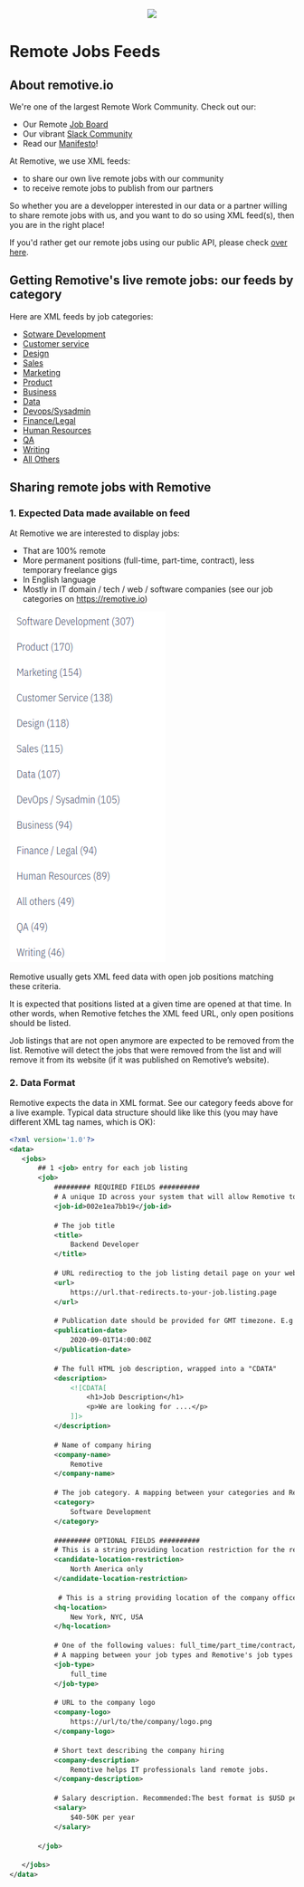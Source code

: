 <p align=center>
<a href="https://remotive.io">
<img src="https://remotive.io/logo"/>    
</a>
</p>

# Remote Jobs Feeds

## About remotive.io
We're one of the largest Remote Work Community. Check out our:
- Our Remote [Job Board](https://remotive.io)
- Our vibrant [Slack Community](https://remotive.io/community)
- Read our [Manifesto](https://remotive.io/manifesto)!


At Remotive, we use XML feeds:
* to share our own live remote jobs with our community
* to receive remote jobs to publish from our partners

So whether you are a developper interested in our data or a partner willing to share remote jobs with us, and you want to do so using XML feed(s), then you are in the right place!

If you'd rather get our remote jobs using our public API, please check [over here](https://github.com/remotive-io/remote-jobs-api).

## Getting Remotive's live remote jobs: our feeds by category

Here are XML feeds by job categories:
- [Sotware Development](https://remotive.io/remote-jobs/software-dev/feed)
- [Customer service](https://remotive.io/remote-jobs/customer-support/feed)
- [Design](https://remotive.io/remote-jobs/design/feed)
- [Sales](https://remotive.io/remote-jobs/sales/feed)
- [Marketing](https://remotive.io/remote-jobs/marketing/feed)
- [Product](https://remotive.io/remote-jobs/product/feed)
- [Business](https://remotive.io/remote-jobs/business/feed)
- [Data](https://remotive.io/remote-jobs/data/feed)
- [Devops/Sysadmin](https://remotive.io/remote-jobs/devops/feed)
- [Finance/Legal](https://remotive.io/remote-jobs/finance-legal/feed)
- [Human Resources](https://remotive.io/remote-jobs/hr/feed)
- [QA](https://remotive.io/remote-jobs/qa/feed)
- [Writing](https://remotive.io/remote-jobs/writing/feed)
- [All Others](https://remotive.io/remote-jobs/all-others/feed)

## Sharing remote jobs with Remotive

### 1. Expected Data made available on feed

At Remotive we are interested to display jobs:
- That are 100% remote
- More permanent positions (full-time, part-time, contract), less temporary freelance gigs
- In English language
- Mostly in IT domain / tech / web / software companies (see our job categories on https://remotive.io)

![Remotive's categories](/images/categories.png)

Remotive usually gets XML feed data with open job positions matching these criteria.

It is expected that positions listed at a given time are opened at that time. In other words, when Remotive fetches the XML feed URL, only open positions should be listed. 

Job listings that are not open anymore are expected to be removed from the list. Remotive will detect the jobs that were removed from the list and will remove it from its website (if it was published on Remotive’s website).

### 2. Data Format

Remotive expects the data in XML format. 
See our category feeds above for a live example.
Typical data structure should like like this (you may have different XML tag names, which is OK):

```xml
<?xml version='1.0'?>
<data>
   <jobs>
       ## 1 <job> entry for each job listing
       <job>
           ######### REQUIRED FIELDS ##########
           # A unique ID across your system that will allow Remotive to identify this job listing
           <job-id>002e1ea7bb19</job-id>

           # The job title
           <title>
               Backend Developer
           </title>

           # URL redirectiog to the job listing detail page on your website
           <url>
               https://url.that-redirects.to-your-job.listing.page
           </url>

           # Publication date should be provided for GMT timezone. E.g for 1st of September 2020 at 14:00:00 GMT:
           <publication-date>
               2020-09-01T14:00:00Z
           </publication-date>

           # The full HTML job description, wrapped into a "CDATA"
           <description>
               <![CDATA[
                   <h1>Job Description</h1>
                   <p>We are looking for ....</p>
               ]]>
           </description>

           # Name of company hiring
           <company-name>
               Remotive
           </company-name>

           # The job category. A mapping between your categories and Remotive's category may be discussed.
           <category>
               Software Development
           </category>

           ######### OPTIONAL FIELDS ##########
           # This is a string providing location restriction for the remote candidate
           <candidate-location-restriction>
               North America only
           </candidate-location-restriction>

            # This is a string providing location of the company offices, eg:
           <hq-location>
               New York, NYC, USA
           </hq-location>

           # One of the following values: full_time/part_time/contract/freelance/internship/other.
           # A mapping between your job types and Remotive's job types may be discussed.
           <job-type>
               full_time
           </job-type>

           # URL to the company logo
           <company-logo>
               https://url/to/the/company/logo.png
           </company-logo>

           # Short text describing the company hiring
           <company-description>
               Remotive helps IT professionals land remote jobs.
           </company-description>

           # Salary description. Recommended:The best format is $USD per year with no other text.
           <salary>
               $40-50K per year
           </salary>

       </job>

   </jobs>
</data>


```

